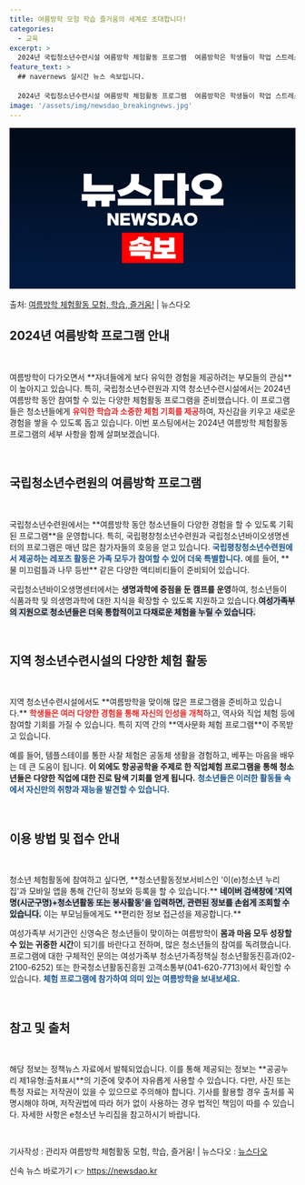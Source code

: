 ```yaml
---
title: 여름방학 모험 학습 즐거움의 세계로 초대합니다!
categories:
  - 교육
excerpt: >
  2024년 국립청소년수련시설 여름방학 체험활동 프로그램  여름방학은 학생들이 학업 스트레스에서 벗어나 다양한…
feature_text: >
  ## navernews 실시간 뉴스 속보입니다.

  2024년 국립청소년수련시설 여름방학 체험활동 프로그램  여름방학은 학생들이 학업 스트레스에서 벗어나 다양한…
image: '/assets/img/newsdao_breakingnews.jpg'
---
```


![뉴스다오 속보](/assets/img/newsdao_breakingnews.jpg)

<p>출처: <a href="https://newsdao.kr/5021" rel="dofollow">여름방학 체험활동 모험, 학습, 즐거움!</a> | 뉴스다오</p>

<h2 data-ke-size="size26">2024년 여름방학 프로그램 안내</h2>

<p data-ke-size="size16">&nbsp;</p>
여름방학이 다가오면서 **자녀들에게 보다 유익한 경험을 제공하려는 부모들의 관심**이 높아지고 있습니다. 특히, 국립청소년수련원과 지역 청소년수련시설에서는 2024년 여름방학 동안 참여할 수 있는 다양한 체험활동 프로그램을 준비했습니다. 이 프로그램들은 청소년들에게 <b><span style="color: #ee2323;">유익한 학습과 소중한 체험 기회를 제공</span></b>하여, 자신감을 키우고 새로운 경험을 쌓을 수 있도록 돕고 있습니다. 이번 포스팅에서는 2024년 여름방학 체험활동 프로그램의 세부 사항을 함께 살펴보겠습니다.

<p data-ke-size="size16">&nbsp;</p>
<h2 data-ke-size="size26">국립청소년수련원의 여름방학 프로그램</h2>

<p data-ke-size="size16">&nbsp;</p>
국립청소년수련원에서는 **여름방학 동안 청소년들이 다양한 경험을 할 수 있도록 기획된 프로그램**을 운영합니다. 특히, 국립평창청소년수련원과 국립청소년바이오생명센터의 프로그램은 매년 많은 참가자들의 호응을 얻고 있습니다. <b><span style="color: #1a5490;">국립평창청소년수련원에서 제공하는 레포츠 활동은 가족 모두가 참여할 수 있어 더욱 특별합니다.</span></b> 예를 들어, **물 미끄럼틀과 나무 등반** 같은 다양한 액티비티들이 준비되어 있습니다.

국립청소년바이오생명센터에서는 **생명과학에 중점을 둔 캠프를 운영**하여, 청소년들이 식품과학 및 의생명과학에 대한 지식을 확장할 수 있도록 지원하고 있습니다.<b><span style="background-color: #21538527;">여성가족부의 지원으로 청소년들은 더욱 통합적이고 다채로운 체험을 누릴 수 있습니다.</span></b>

<p data-ke-size="size16">&nbsp;</p>
<h2 data-ke-size="size26">지역 청소년수련시설의 다양한 체험 활동</h2>

<p data-ke-size="size16">&nbsp;</p>
지역 청소년수련시설에서도 **여름방학을 맞이해 많은 프로그램을 준비하고 있습니다.** <b><span style="color: #ee2323;">학생들은 여러 다양한 경험을 통해 자신의 인성을 개척</span></b>하고, 역사와 직업 체험 등에 참여할 기회를 가질 수 있습니다. 특히 지역 간의 **역사문화 체험 프로그램**이 주목받고 있습니다.

예를 들어, 템플스테이를 통한 사찰 체험은 공동체 생활을 경험하고, 베푸는 마음을 배우는 데 큰 도움이 됩니다. **이 외에도 항공공학을 주제로 한 직업체험 프로그램을 통해 청소년들은 다양한 직업에 대한 진로 탐색 기회를 얻게 됩니다.** <b><span style="color: #1a5490;">청소년들은 이러한 활동들 속에서 자신만의 취향과 재능을 발견할 수 있습니다.</span></b>

<p data-ke-size="size16">&nbsp;</p>
<h2 data-ke-size="size26">이용 방법 및 접수 안내</h2>

<p data-ke-size="size16">&nbsp;</p>
청소년 체험활동에 참여하고 싶다면, **청소년활동정보서비스인 '이(e)청소년 누리집'과 모바일 앱을 통해 간단히 정보와 등록을 할 수 있습니다.** <b><span style="background-color: #21538527;">네이버 검색창에 '지역명(시군구명)+청소년활동 또는 봉사활동'을 입력하면, 관련된 정보를 손쉽게 조회할 수 있습니다.</span></b> 이는 부모님들에게도 **편리한 정보 접근성을 제공합니다.**

여성가족부 서기관인 신영숙은 청소년들이 맞이하는 여름방학이 **몸과 마음 모두 성장할 수 있는 귀중한 시간**이 되기를 바란다고 전하며, 많은 청소년들의 참여를 독려했습니다. 프로그램에 대한 구체적인 문의는 여성가족부 청소년가족정책실 청소년활동진흥과(02-2100-6252) 또는 한국청소년활동진흥원 고객소통부(041-620-7713)에서 확인할 수 있습니다. <b><span style="color: #1a5490;">체험 프로그램에 참가하여 의미 있는 여름방학을 보내보세요.</span></b>

<p data-ke-size="size16">&nbsp;</p>
<h2 data-ke-size="size26">참고 및 출처</h2>

<p data-ke-size="size16">&nbsp;</p>
해당 정보는 정책뉴스 자료에서 발췌되었습니다. 이를 통해 제공되는 정보는 **공공누리 제1유형:출처표시**의 기준에 맞추어 자유롭게 사용할 수 있습니다. 다만, 사진 또는 특정 자료는 저작권이 있을 수 있으므로 주의해야 합니다. 기사를 활용할 경우 출처를 꼭 명시해야 하며, 저작권법에 따라 허가 없이 사용하는 경우 법적인 책임이 따를 수 있습니다. 자세한 사항은 e청소년 누리집을 참고하시기 바랍니다.

<p data-ke-size="size16">&nbsp;</p>
기사작성 : 관리자  
여름방학 체험활동 모험, 학습, 즐거움! | 뉴스다오  : <a href="https://newsdao.kr/5021">뉴스다오</a> 

신속 뉴스 바로가기 👉 <a href="https://newsdao.kr" rel="dofollow">https://newsdao.kr</a>


